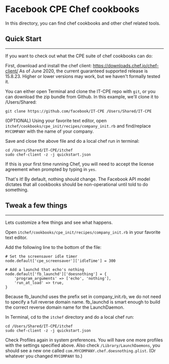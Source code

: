 # Facebook CPE Chef cookbooks

In this directory, you can find chef cookbooks and other chef related tools.

## Quick Start
-----------
If you want to check out what the CPE suite of chef cookbooks can do:

First, download and install the chef client: https://downloads.chef.io/chef-client/
As of June 2020, the current guaranteed supported release is 15.8.23. Higher or lower
versions may work, but we haven't formally tested it.

You can either open Terminal and clone the IT-CPE repo with `git`, or you can download
the zip bundle from Github. In this example,
we'll clone it to /Users/Shared:

```
git clone https://github.com/facebook/IT-CPE /Users/Shared/IT-CPE
```

(OPTIONAL) Using your favorite text editor, open
`itchef/cookbooks/cpe_init/recipes/company_init.rb`
and find/replace `MYCOMPANY` with the name of your company.

Save and close the above file and do a local chef run in terminal:

```
cd /Users/Shared/IT-CPE/itchef
sudo chef-client -z -j quickstart.json
```

If this is your first time running Chef, you will need to accept the license agreement
when prompted by typing in `yes`.

That's it! By default, nothing should change. The Facebook API model dictates that all
cookbooks should be non-operational until told to do something.

## Tweak a few things
------------------
Lets customize a few things and see what happens.

Open `itchef/cookbooks/cpe_init/recipes/company_init.rb`
in your favorite text editor.

Add the following line to the bottom of the file:

```
# Set the screensaver idle timer
node.default['cpe_screensaver']['idleTime'] = 300

# Add a launchd that echo's nothing
node.default['fb_launchd']['doesnothing'] = {
    'program_arguments' => ['echo', 'nothing'],
    'run_at_load' => true,
}
```

Because fb_launchd uses the prefix set in company_init.rb, we do not need to specify a
full reverse domain name. fb_launchd is smart enough to build the correct reverse
domain name for the LaunchDaemon.

In Terminal, cd to the `itchef` directory and do a local chef run:

```
cd /Users/Shared/IT-CPE/itchef
sudo chef-client -z -j quickstart.json
```

Check Profiles again in system preferences. You will have one more profiles with the
settings specified above. Also check `/Library/LaunchDaemons`, you should see a new one
called `com.MYCOMPANY.chef.doesnothing.plist`. (Or whatever you changed `MYCOMPANY` to.)
